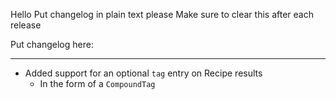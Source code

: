 Hello
Put changelog in plain text please
Make sure to clear this after each release

Put changelog here:

-----------------
- Added support for an optional `tag` entry on Recipe results
  - In the form of a `CompoundTag`
